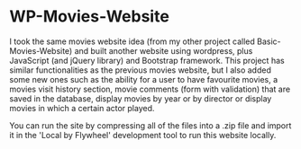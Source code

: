 # WP-Movies-Website
I took the same movies website idea (from my other project called Basic-Movies-Website) and built another website using wordpress, plus JavaScript (and jQuery library) and Bootstrap framework. This project has similar functionalities as the previous movies website, but I also added some new ones such as the ability for a user to have favourite movies, a movies visit history section, movie comments (form with validation) that are saved in the database, display movies by year or by director or display movies in which a certain actor played.

You can run the site by compressing all of the files into a .zip file and import it in the 'Local by Flywheel' development tool to run this website locally.
